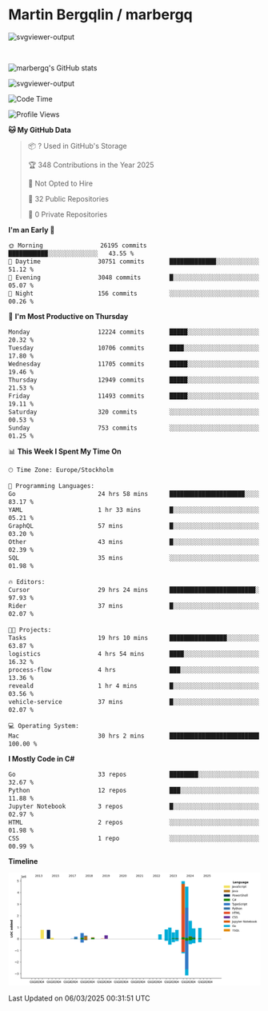 # Martin Bergqlin / marbergq

![svgviewer-output](https://user-images.githubusercontent.com/2405410/206014777-22d41ecb-c24f-421d-b7d9-bba2cb5bb0de.svg)

<br>

<!--- [![Martin's Week](https://github-readme-stats.vercel.app/api/wakatime?username=marbergq&theme=dark)](https://github.com/anuraghazra/github-readme-stats) -->

![marbergq's GitHub stats](https://github-readme-stats.vercel.app/api?username=marbergq&count_private=true&show_icons=true)

![svgviewer-output](https://wakatime.com/badge/user/3f0a2069-6683-4e19-9a4a-7d21ea815067.svg)

<!--START_SECTION:waka-->
![Code Time](http://img.shields.io/badge/Code%20Time-4%2C880%20hrs%2030%20mins-blue)

![Profile Views](http://img.shields.io/badge/Profile%20Views-0-blue)

**🐱 My GitHub Data** 

> 📦 ? Used in GitHub's Storage 
 > 
> 🏆 348 Contributions in the Year 2025
 > 
> 🚫 Not Opted to Hire
 > 
> 📜 32 Public Repositories 
 > 
> 🔑 0 Private Repositories 
 > 
**I'm an Early 🐤** 

```text
🌞 Morning                26195 commits       ███████████░░░░░░░░░░░░░░   43.55 % 
🌆 Daytime                30751 commits       █████████████░░░░░░░░░░░░   51.12 % 
🌃 Evening                3048 commits        █░░░░░░░░░░░░░░░░░░░░░░░░   05.07 % 
🌙 Night                  156 commits         ░░░░░░░░░░░░░░░░░░░░░░░░░   00.26 % 
```
📅 **I'm Most Productive on Thursday** 

```text
Monday                   12224 commits       █████░░░░░░░░░░░░░░░░░░░░   20.32 % 
Tuesday                  10706 commits       ████░░░░░░░░░░░░░░░░░░░░░   17.80 % 
Wednesday                11705 commits       █████░░░░░░░░░░░░░░░░░░░░   19.46 % 
Thursday                 12949 commits       █████░░░░░░░░░░░░░░░░░░░░   21.53 % 
Friday                   11493 commits       █████░░░░░░░░░░░░░░░░░░░░   19.11 % 
Saturday                 320 commits         ░░░░░░░░░░░░░░░░░░░░░░░░░   00.53 % 
Sunday                   753 commits         ░░░░░░░░░░░░░░░░░░░░░░░░░   01.25 % 
```


📊 **This Week I Spent My Time On** 

```text
🕑︎ Time Zone: Europe/Stockholm

💬 Programming Languages: 
Go                       24 hrs 58 mins      █████████████████████░░░░   83.17 % 
YAML                     1 hr 33 mins        █░░░░░░░░░░░░░░░░░░░░░░░░   05.21 % 
GraphQL                  57 mins             █░░░░░░░░░░░░░░░░░░░░░░░░   03.20 % 
Other                    43 mins             █░░░░░░░░░░░░░░░░░░░░░░░░   02.39 % 
SQL                      35 mins             ░░░░░░░░░░░░░░░░░░░░░░░░░   01.98 % 

🔥 Editors: 
Cursor                   29 hrs 24 mins      ████████████████████████░   97.93 % 
Rider                    37 mins             █░░░░░░░░░░░░░░░░░░░░░░░░   02.07 % 

🐱‍💻 Projects: 
Tasks                    19 hrs 10 mins      ████████████████░░░░░░░░░   63.87 % 
logistics                4 hrs 54 mins       ████░░░░░░░░░░░░░░░░░░░░░   16.32 % 
process-flow             4 hrs               ███░░░░░░░░░░░░░░░░░░░░░░   13.36 % 
reveald                  1 hr 4 mins         █░░░░░░░░░░░░░░░░░░░░░░░░   03.56 % 
vehicle-service          37 mins             █░░░░░░░░░░░░░░░░░░░░░░░░   02.07 % 

💻 Operating System: 
Mac                      30 hrs 2 mins       █████████████████████████   100.00 % 
```

**I Mostly Code in C#** 

```text
Go                       33 repos            ████████░░░░░░░░░░░░░░░░░   32.67 % 
Python                   12 repos            ███░░░░░░░░░░░░░░░░░░░░░░   11.88 % 
Jupyter Notebook         3 repos             █░░░░░░░░░░░░░░░░░░░░░░░░   02.97 % 
HTML                     2 repos             ░░░░░░░░░░░░░░░░░░░░░░░░░   01.98 % 
CSS                      1 repo              ░░░░░░░░░░░░░░░░░░░░░░░░░   00.99 % 
```



**Timeline**

![Lines of Code chart](https://raw.githubusercontent.com/marbergq/marbergq/main/assets/bar_graph.png)


 Last Updated on 06/03/2025 00:31:51 UTC
<!--END_SECTION:waka-->
